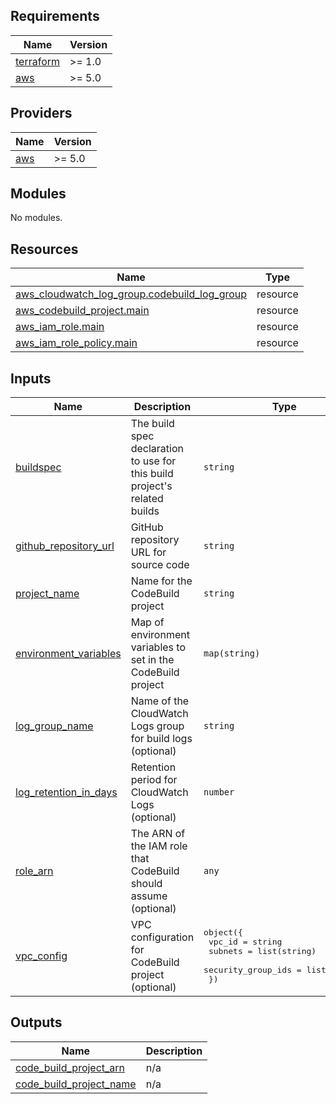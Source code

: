 ## Requirements

| Name | Version |
|------|---------|
| <a name="requirement_terraform"></a> [terraform](#requirement\_terraform) | >= 1.0 |
| <a name="requirement_aws"></a> [aws](#requirement\_aws) | >= 5.0 |

## Providers

| Name | Version |
|------|---------|
| <a name="provider_aws"></a> [aws](#provider\_aws) | >= 5.0 |

## Modules

No modules.

## Resources

| Name | Type |
|------|------|
| [aws_cloudwatch_log_group.codebuild_log_group](https://registry.terraform.io/providers/hashicorp/aws/latest/docs/resources/cloudwatch_log_group) | resource |
| [aws_codebuild_project.main](https://registry.terraform.io/providers/hashicorp/aws/latest/docs/resources/codebuild_project) | resource |
| [aws_iam_role.main](https://registry.terraform.io/providers/hashicorp/aws/latest/docs/resources/iam_role) | resource |
| [aws_iam_role_policy.main](https://registry.terraform.io/providers/hashicorp/aws/latest/docs/resources/iam_role_policy) | resource |

## Inputs

| Name | Description | Type | Default | Required |
|------|-------------|------|---------|:--------:|
| <a name="input_buildspec"></a> [buildspec](#input\_buildspec) | The build spec declaration to use for this build project's related builds | `string` | n/a | yes |
| <a name="input_github_repository_url"></a> [github\_repository\_url](#input\_github\_repository\_url) | GitHub repository URL for source code | `string` | n/a | yes |
| <a name="input_project_name"></a> [project\_name](#input\_project\_name) | Name for the CodeBuild project | `string` | n/a | yes |
| <a name="input_environment_variables"></a> [environment\_variables](#input\_environment\_variables) | Map of environment variables to set in the CodeBuild project | `map(string)` | `{}` | no |
| <a name="input_log_group_name"></a> [log\_group\_name](#input\_log\_group\_name) | Name of the CloudWatch Logs group for build logs (optional) | `string` | `null` | no |
| <a name="input_log_retention_in_days"></a> [log\_retention\_in\_days](#input\_log\_retention\_in\_days) | Retention period for CloudWatch Logs (optional) | `number` | `7` | no |
| <a name="input_role_arn"></a> [role\_arn](#input\_role\_arn) | The ARN of the IAM role that CodeBuild should assume (optional) | `any` | `null` | no |
| <a name="input_vpc_config"></a> [vpc\_config](#input\_vpc\_config) | VPC configuration for CodeBuild project (optional) | <pre>object({<br>    vpc_id             = string<br>    subnets            = list(string)<br>    security_group_ids = list(string)<br>  })</pre> | `null` | no |

## Outputs

| Name | Description |
|------|-------------|
| <a name="output_code_build_project_arn"></a> [code\_build\_project\_arn](#output\_code\_build\_project\_arn) | n/a |
| <a name="output_code_build_project_name"></a> [code\_build\_project\_name](#output\_code\_build\_project\_name) | n/a |
